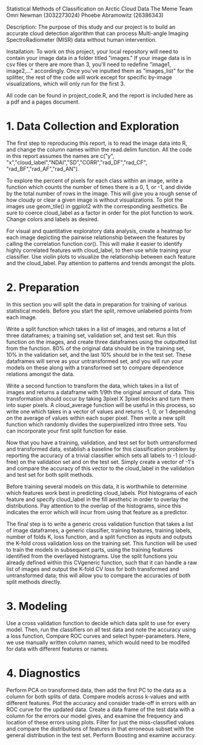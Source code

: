 Statistical Methods of Classification on Arctic Cloud Data
The Meme Team 
  Omri Newman (3032273024)
  Phoebe Abramowitz (26386343)
  
Description: The purpose of this study and our project is to build an accurate cloud detection algorithm that can process Multi-angle Imaging SpectroRadiometer (MISR) data without human intervention.

Installation: To work on this project, your local repository will need to contain your image data in a folder titled "images." If your image data is in csv files or there are more than 3, you'll need to redefine "image1, image2,..." accordingly. Once you've inputted them as "images_list" for the splitter, the rest of the code will work except for specific by-image visualizations, which will only run for the first 3.

All code can be found in project_code.R, and the report is included here as a pdf and a pages document.

# 1. Data Collection and Exploration

  The first step to reproducing this report, is to read the image data into R, and change the column names within the read.delim function. All the code in this report assumes the names are
c("y", "x","cloud_label","NDAI","SD","CORR","rad_DF","rad_CF", "rad_BF","rad_AF","rad_AN"). 
  
  To explore the percent of pixels for each class within an image, write a function which counts the number of times there is a 0, 1, or -1, and divide by the total number of rows in the image. This will give you a rough sense of how cloudy or clear a given image is without visualizations. To plot the images use geom_tile() in ggplot2 with the corresponding aesthetics. Be sure to coerce cloud_label as a factor in order for the plot function to work. Change colors and labels as desired. 
  
  For visual and quantitative exploratory data analysis, create a heatmap for each image depicting the pairwise relationship between the features by calling the correlation function cor(). This will make it easier to identify highly correlated features with cloud_label, to then use while training your classifier. Use violin plots to visualize the relationship between each feature and the cloud_label. Pay attention to patterns and trends amongst the plots. 
  
# 2. Preparation

  In this section you will split the data in preparation for training of various statistical models. Before you start the split, remove unlabeled points from each image.  
  
  Write a split function which takes in a list of images, and returns a list of three dataframes; a training set, validation set, and test set. Run this function on the images, and create three dataframes using the outputted list from the function. 80% of the original data should be in the training set, 10% in the validation set, and the last 10% should be in the test set. These dataframes will serve as your untransformed set, and you will run your models on these along with a transformed set to compare dependence relations amongst the data.
  
  Write a second function to transform the data, which takes in a list of images and returns a dataframe with 1/9th the original amount of data. This transformation should occur by taking 3pixel X 3pixel blocks and turn them into super pixels. A cloud_average function will be useful in this process, so write one which takes in a vector of values and returns -1, 0, or 1 depending on the average of values within each super pixel. Then write a new split function which randomly divides the superpixelized intro three sets. You can incorporate your first split function for ease.
  
  Now that you have a training, validation, and test set for both untransformed and transformed data, establish a baseline for this classification problem by reporting the accuracy of a trivial classifier which sets all labels to -1 (cloud-free) on the validation set and on the test set. Simply create a vector of -1's and compare the accuracy of this vector to the cloud_label in the validation and test set for both split methods.
  
  Before training several models on this data, it is worthwhile to determine which features work best in predicting cloud_labels. Plot histograms of each feature and specify cloud_label in the fill aesthetic in order to overlay the distributions. Pay attention to the overlap of the histograms, since this indicates the error which will incur from using that feature as a predictor. 
  
  The final step is to write a generic cross validation function that takes a list of image dataframes, a generic classifier, training features, training labels, number of folds K, loss function, and a split function as inputs and outputs the K-fold cross validation loss on the training set. This function will be used to train the models in subsequent parts, using the training features identified from the overlayed histograms. Use the split functions you already defined within this CVgeneric function, such that it can handle a raw list of images and output the K-fold CV loss for both transformed and untransformed data; this will allow you to compare the accuracies of both split methods directly. 
  
  
# 3. Modeling
Use a cross validation function to decide which data split to use for every model. Then, run the classifiers on all test data and note the accuracy using a loss function, Compare ROC curves and select hyper-parameters. Here, we use manually written column names, which would need to be modifed for data with different features or names. 


# 4. Diagnostics
Perform PCA on transformed data, then add the first PC to the data as a column for both splits of data. Compare models across k-values and with different features. Plot the accuracy and consider trade-off in errors with an ROC curve for the updated data. Create a data frame of the test data with a column for the errors our model gives, and examine the frequency and location of these errors using plots. Filter for just the miss-classified values and compare the distributions of features in that erroneous subset with the general distribution in the test set. Perform Boosting and examine accuracy.
  
  
  
  
  
  
  
  
  